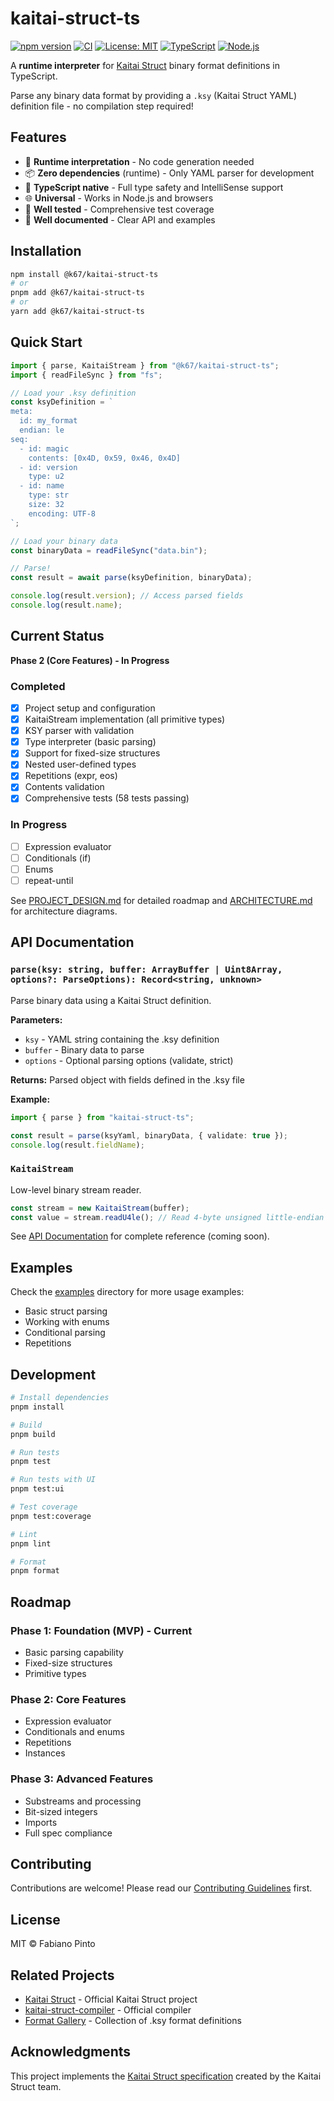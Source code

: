 # kaitai-struct-ts

[![npm version](https://badge.fury.io/js/%40k67%2Fkaitai-struct-ts.svg)](https://www.npmjs.com/package/@k67/kaitai-struct-ts)
[![CI](https://github.com/fabianopinto/kaitai-struct-ts/workflows/CI/badge.svg)](https://github.com/fabianopinto/kaitai-struct-ts/actions)
[![License: MIT](https://img.shields.io/badge/License-MIT-yellow.svg)](https://opensource.org/licenses/MIT)
[![TypeScript](https://img.shields.io/badge/TypeScript-5.9-blue.svg)](https://www.typescriptlang.org/)
[![Node.js](https://img.shields.io/badge/Node.js-18%2B-green.svg)](https://nodejs.org/)

A **runtime interpreter** for [Kaitai Struct](https://kaitai.io/) binary format definitions in TypeScript.

Parse any binary data format by providing a `.ksy` (Kaitai Struct YAML) definition file - no compilation step required!

## Features

- 🚀 **Runtime interpretation** - No code generation needed
- 📦 **Zero dependencies** (runtime) - Only YAML parser for development
- 🎯 **TypeScript native** - Full type safety and IntelliSense support
- 🌐 **Universal** - Works in Node.js and browsers
- 🧪 **Well tested** - Comprehensive test coverage
- 📖 **Well documented** - Clear API and examples

## Installation

```bash
npm install @k67/kaitai-struct-ts
# or
pnpm add @k67/kaitai-struct-ts
# or
yarn add @k67/kaitai-struct-ts
```

## Quick Start

```typescript
import { parse, KaitaiStream } from "@k67/kaitai-struct-ts";
import { readFileSync } from "fs";

// Load your .ksy definition
const ksyDefinition = `
meta:
  id: my_format
  endian: le
seq:
  - id: magic
    contents: [0x4D, 0x59, 0x46, 0x4D]
  - id: version
    type: u2
  - id: name
    type: str
    size: 32
    encoding: UTF-8
`;

// Load your binary data
const binaryData = readFileSync("data.bin");

// Parse!
const result = await parse(ksyDefinition, binaryData);

console.log(result.version); // Access parsed fields
console.log(result.name);
```

## Current Status

**Phase 2 (Core Features) - In Progress**

### Completed

- [x] Project setup and configuration
- [x] KaitaiStream implementation (all primitive types)
- [x] KSY parser with validation
- [x] Type interpreter (basic parsing)
- [x] Support for fixed-size structures
- [x] Nested user-defined types
- [x] Repetitions (expr, eos)
- [x] Contents validation
- [x] Comprehensive tests (58 tests passing)

### In Progress

- [ ] Expression evaluator
- [ ] Conditionals (if)
- [ ] Enums
- [ ] repeat-until

See [PROJECT_DESIGN.md](./PROJECT_DESIGN.md) for detailed roadmap and [ARCHITECTURE.md](./docs/ARCHITECTURE.md) for architecture diagrams.

## API Documentation

### `parse(ksy: string, buffer: ArrayBuffer | Uint8Array, options?: ParseOptions): Record<string, unknown>`

Parse binary data using a Kaitai Struct definition.

**Parameters:**

- `ksy` - YAML string containing the .ksy definition
- `buffer` - Binary data to parse
- `options` - Optional parsing options (validate, strict)

**Returns:** Parsed object with fields defined in the .ksy file

**Example:**

```typescript
import { parse } from "kaitai-struct-ts";

const result = parse(ksyYaml, binaryData, { validate: true });
console.log(result.fieldName);
```

### `KaitaiStream`

Low-level binary stream reader.

```typescript
const stream = new KaitaiStream(buffer);
const value = stream.readU4le(); // Read 4-byte unsigned little-endian integer
```

See [API Documentation](./docs/api.md) for complete reference (coming soon).

## Examples

Check the [examples](./examples) directory for more usage examples:

- Basic struct parsing
- Working with enums
- Conditional parsing
- Repetitions

## Development

```bash
# Install dependencies
pnpm install

# Build
pnpm build

# Run tests
pnpm test

# Run tests with UI
pnpm test:ui

# Test coverage
pnpm test:coverage

# Lint
pnpm lint

# Format
pnpm format
```

## Roadmap

### Phase 1: Foundation (MVP) - Current

- Basic parsing capability
- Fixed-size structures
- Primitive types

### Phase 2: Core Features

- Expression evaluator
- Conditionals and enums
- Repetitions
- Instances

### Phase 3: Advanced Features

- Substreams and processing
- Bit-sized integers
- Imports
- Full spec compliance

## Contributing

Contributions are welcome! Please read our [Contributing Guidelines](./CONTRIBUTING.md) first.

## License

MIT © Fabiano Pinto

## Related Projects

- [Kaitai Struct](https://kaitai.io/) - Official Kaitai Struct project
- [kaitai-struct-compiler](https://github.com/kaitai-io/kaitai_struct_compiler) - Official compiler
- [Format Gallery](https://formats.kaitai.io/) - Collection of .ksy format definitions

## Acknowledgments

This project implements the [Kaitai Struct specification](https://doc.kaitai.io/) created by the Kaitai Struct team.
